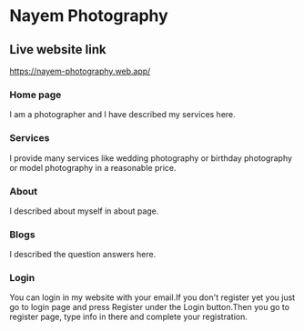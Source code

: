 # Nayem Photography


## Live website link
https://nayem-photography.web.app/

### Home page
I am a photographer and I have described my services here.

### Services
I provide many services like wedding photography or birthday photography or model photography in a reasonable price.

### About 
I described about myself in about page.

### Blogs
I described the question answers here.

### Login
You can login in my website with your email.If you don't register yet you just go to login page and press Register under the Login button.Then you go to register page, type info in there and complete  your registration.